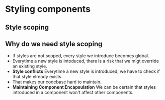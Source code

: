 # Styling components

## Style scoping

## Why do we need style scoping

- If styles are not scoped, every style we introduce becomes global.
- Everytime a new style is intoduced, there is a risk that we migt override an existing style.
- **Style conflicts** Everytime a new style is introduced, we have to check if that style elready exists.
- That makes our codebase hard to maintain.
- **Maintaining Component Encapsulation** We can be certain that styles introduced in a component won't affect other 
  components.
